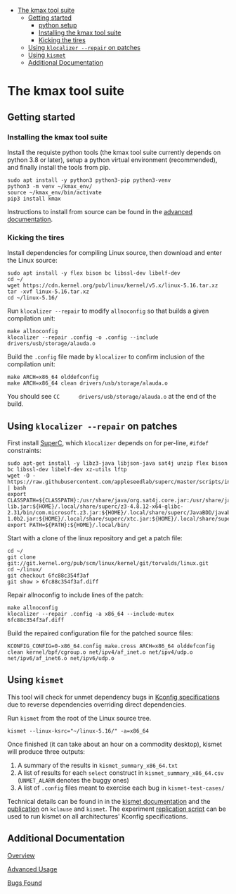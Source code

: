 <!-- START doctoc generated TOC please keep comment here to allow auto update -->
<!-- DON'T EDIT THIS SECTION, INSTEAD RE-RUN doctoc TO UPDATE -->

- [The kmax tool suite](#the-kmax-tool-suite)
  - [Getting started](#getting-started)
    - [python setup](#python-setup)
    - [Installing the kmax tool suite](#installing-the-kmax-tool-suite)
    - [Kicking the tires](#kicking-the-tires)
  - [Using `klocalizer --repair` on patches](#using-klocalizer---repair-on-patches)
  - [Using `kismet`](#using-kismet)
  - [Additional Documentation](#additional-documentation)

<!-- END doctoc generated TOC please keep comment here to allow auto update -->


# The kmax tool suite

## Getting started

### Installing the kmax tool suite

Install the requiste python tools (the kmax tool suite currently depends on python 3.8 or later), setup a python virtual environment (recommended), and finally install the tools from pip.

    sudo apt install -y python3 python3-pip python3-venv
    python3 -m venv ~/kmax_env/
    source ~/kmax_env/bin/activate
    pip3 install kmax

Instructions to install from source can be found in the [advanced documentation](docs/advanced.md).


### Kicking the tires

Install dependencies for compiling Linux source, then download and enter the Linux source:

    sudo apt install -y flex bison bc libssl-dev libelf-dev
    cd ~/
    wget https://cdn.kernel.org/pub/linux/kernel/v5.x/linux-5.16.tar.xz
    tar -xvf linux-5.16.tar.xz
    cd ~/linux-5.16/

Run `klocalizer --repair` to modify `allnoconfig` so that builds a given compilation unit:

    make allnoconfig
    klocalizer --repair .config -o .config --include drivers/usb/storage/alauda.o

Build the `.config` file made by `klocalizer` to confirm inclusion of the compilation unit:

    make ARCH=x86_64 olddefconfig
    make ARCH=x86_64 clean drivers/usb/storage/alauda.o
    
You should see `CC      drivers/usb/storage/alauda.o` at the end of the build.


## Using `klocalizer --repair` on patches

First install [SuperC](https://github.com/appleseedlab/superc), which `klocalizer` depends on for per-line, `#ifdef` constraints:

    sudo apt-get install -y libz3-java libjson-java sat4j unzip flex bison bc libssl-dev libelf-dev xz-utils lftp
    wget -O - https://raw.githubusercontent.com/appleseedlab/superc/master/scripts/install.sh | bash
    export CLASSPATH=${CLASSPATH}:/usr/share/java/org.sat4j.core.jar:/usr/share/java/json-lib.jar:${HOME}/.local/share/superc/z3-4.8.12-x64-glibc-2.31/bin/com.microsoft.z3.jar:${HOME}/.local/share/superc/JavaBDD/javabdd-1.0b2.jar:${HOME}/.local/share/superc/xtc.jar:${HOME}/.local/share/superc/superc.jar
    export PATH=${PATH}:${HOME}/.local/bin/

Start with a clone of the linux repository and get a patch file:

    cd ~/
    git clone git://git.kernel.org/pub/scm/linux/kernel/git/torvalds/linux.git
    cd ~/linux/
    git checkout 6fc88c354f3af
    git show > 6fc88c354f3af.diff
    
Repair allnoconfig to include lines of the patch:

    make allnoconfig
    klocalizer --repair .config -a x86_64 --include-mutex 6fc88c354f3af.diff
    
Build the repaired configuration file for the patched source files:
    
    KCONFIG_CONFIG=0-x86_64.config make.cross ARCH=x86_64 olddefconfig clean kernel/bpf/cgroup.o net/ipv4/af_inet.o net/ipv4/udp.o net/ipv6/af_inet6.o net/ipv6/udp.o
    

## Using `kismet`

This tool will check for unmet dependency bugs in [Kconfig specifications](https://www.kernel.org/doc/html/latest/kbuild/kconfig-language.html#menu-attributes) due to reverse dependencies overriding direct dependencies.

Run `kismet` from the root of the Linux source tree.

    kismet --linux-ksrc="~/linux-5.16/" -a=x86_64

Once finished (it can take about an hour on a commodity desktop), kismet will produce three outputs:

  1. A summary of the results in `kismet_summary_x86_64.txt`
  2. A list of results for each `select` construct in `kismet_summary_x86_64.csv` (`UNMET_ALARM` denotes the buggy ones)
  3. A list of `.config` files meant to exercise each bug in `kismet-test-cases/`

Technical details can be found in in the [kismet documentation](docs/advanced.md#kismet) and the [publication](https://paulgazzillo.com/papers/esecfse21.pdf) on `kclause` and `kismet`.  The experiment [replication script](scripts/kismet_experiments_replication.sh) can be used to run kismet on all architectures' Kconfig specifications.


## Additional Documentation

[Overview](https://github.com/paulgazz/kmax/blob/master/docs/overview.md)

[Advanced Usage](https://github.com/paulgazz/kmax/blob/master/docs/advanced.md)

[Bugs Found](https://github.com/paulgazz/kmax/blob/master/docs/bugs_found.md)
